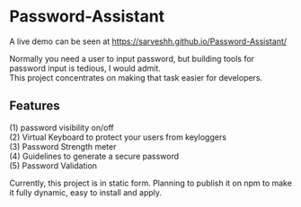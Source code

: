 # Password-Assistant

A live demo can be seen at https://sarveshh.github.io/Password-Assistant/

Normally you need a user to input password, but building tools for password input is tedious, I would admit.<br/> This project concentrates on making that task easier for developers.<br/> 

## Features

(1) password visibility on/off <br/> (2) Virtual Keyboard to protect your users from keyloggers <br/> (3) Password Strength meter <br/> (4) Guidelines to generate a secure password <br/> (5) Password Validation <br/>

Currently, this project is in static form. Planning to publish it on npm to make it fully dynamic, easy to install and apply.
